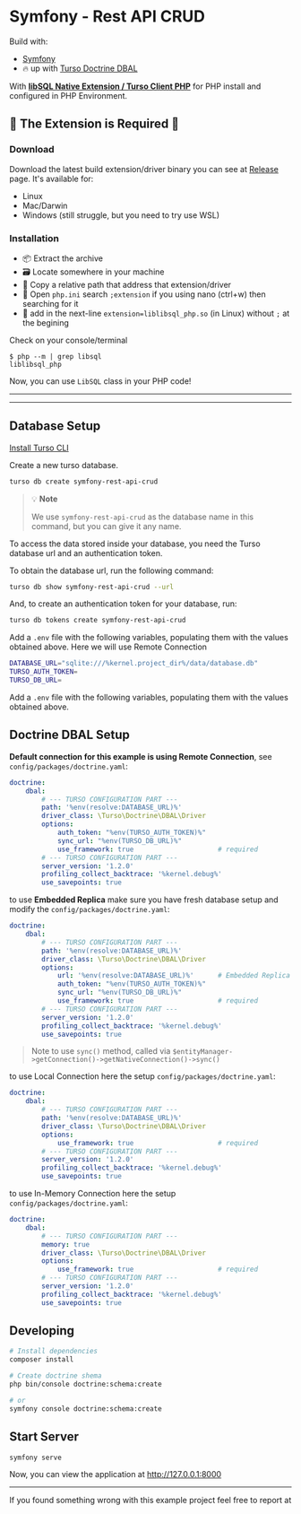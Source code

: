 # Symfony - Rest API CRUD

Build with:
- [Symfony](https://laravel.com/)
- 🔥 up with [Turso Doctrine DBAL](https://github.com/tursodatabase/turso-doctrine-dbal)

With **[libSQL Native Extension / Turso Client PHP](https://github.com/tursodatabase/turso-client-php)** for PHP install and configured in PHP Environment.

## 🚨 The Extension is Required 🚨

### Download

Download the latest build extension/driver binary you can see at [Release](https://github.com/tursodatabase/turso-client-php/releases) page. It's available for:
- Linux
- Mac/Darwin
- Windows (still struggle, but you need to try use WSL)

### Installation

- 📦 Extract the archive
- 🗃 Locate somewhere in your machine
- 💽 Copy a relative path that address that extension/driver
- 📂 Open `php.ini` search `;extension` if you using nano (ctrl+w) then searching for it
- 📝 add in the next-line `extension=liblibsql_php.so` (in Linux) without `;` at the begining

Check on your console/terminal

```shell
$ php --m | grep libsql
liblibsql_php
```

Now, you can use `LibSQL` class in your PHP code!

---

---

## Database Setup

[Install Turso CLI](https://docs.turso.tech/reference/turso-cli#installation)

Create a new turso database.

```bash
turso db create symfony-rest-api-crud
```

> 💡 **Note**
>
> We use `symfony-rest-api-crud` as the database name in this command, but you can give it any name.

To access the data stored inside your database, you need the Turso database url and an authentication token.

To obtain the database url, run the following command:

```bash
turso db show symfony-rest-api-crud --url
```

And, to create an authentication token for your database, run:

```bash
turso db tokens create symfony-rest-api-crud
```

Add a `.env` file with the following variables, populating them with the values obtained above. Here we will use Remote Connection

```bash
DATABASE_URL="sqlite:///%kernel.project_dir%/data/database.db"
TURSO_AUTH_TOKEN=
TURSO_DB_URL=
```

Add a `.env` file with the following variables, populating them with the values obtained above.

## Doctrine DBAL Setup

**Default connection for this example is using Remote Connection**, see `config/packages/doctrine.yaml`:

```yaml
doctrine:
    dbal:
        # --- TURSO CONFIGURATION PART ---
        path: '%env(resolve:DATABASE_URL)%'
        driver_class: \Turso\Doctrine\DBAL\Driver
        options:
            auth_token: "%env(TURSO_AUTH_TOKEN)%"
            sync_url: "%env(TURSO_DB_URL)%"
            use_framework: true                     # required
        # --- TURSO CONFIGURATION PART ---
        server_version: '1.2.0'
        profiling_collect_backtrace: '%kernel.debug%'
        use_savepoints: true
```

to use **Embedded Replica** make sure you have fresh database setup and modify the `config/packages/doctrine.yaml`:

```yaml
doctrine:
    dbal:
        # --- TURSO CONFIGURATION PART ---
        path: '%env(resolve:DATABASE_URL)%'
        driver_class: \Turso\Doctrine\DBAL\Driver
        options:
            url: '%env(resolve:DATABASE_URL)%'      # Embedded Replica - Required
            auth_token: "%env(TURSO_AUTH_TOKEN)%"
            sync_url: "%env(TURSO_DB_URL)%"
            use_framework: true                     # required
        # --- TURSO CONFIGURATION PART ---
        server_version: '1.2.0'
        profiling_collect_backtrace: '%kernel.debug%'
        use_savepoints: true
```

> Note to use `sync()` method, called via `$entityManager->getConnection()->getNativeConnection()->sync()`

to use Local Connection here the setup `config/packages/doctrine.yaml`:

```yaml
doctrine:
    dbal:
        # --- TURSO CONFIGURATION PART ---
        path: '%env(resolve:DATABASE_URL)%'
        driver_class: \Turso\Doctrine\DBAL\Driver
        options:
            use_framework: true                     # required
        # --- TURSO CONFIGURATION PART ---
        server_version: '1.2.0'
        profiling_collect_backtrace: '%kernel.debug%'
        use_savepoints: true
```

to use In-Memory Connection here the setup `config/packages/doctrine.yaml`:

```yaml
doctrine:
    dbal:
        # --- TURSO CONFIGURATION PART ---
        memory: true
        driver_class: \Turso\Doctrine\DBAL\Driver
        options:
            use_framework: true                     # required
        # --- TURSO CONFIGURATION PART ---
        server_version: '1.2.0'
        profiling_collect_backtrace: '%kernel.debug%'
        use_savepoints: true
```

## Developing

```bash
# Install dependencies
composer install

# Create doctrine shema
php bin/console doctrine:schema:create

# or
symfony console doctrine:schema:create
```

## Start Server

```bash
symfony serve
```

Now, you can view the application at http://127.0.0.1:8000

---

If you found something wrong with this example project feel free to report at 